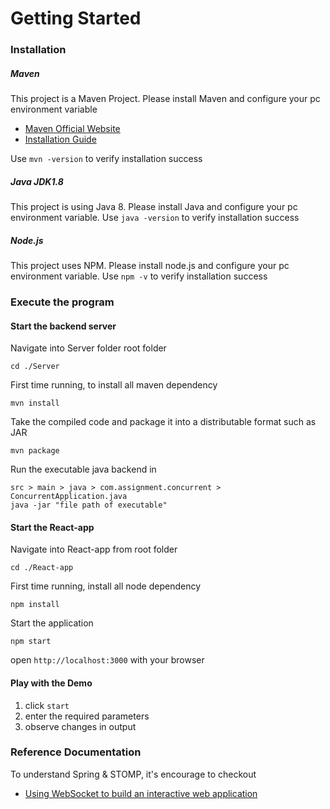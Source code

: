 # Getting Started

### Installation
##### Maven
This project is a Maven Project.
Please install Maven and configure your pc environment variable
* [Maven Official Website](https://downloads.apache.org/maven/maven-3/3.6.3/binaries/apache-maven-3.6.3-bin.zip)
* [Installation Guide](https://mkyong.com/maven/how-to-install-maven-in-windows/)

Use ```mvn -version``` to verify installation success

##### Java JDK1.8
This project is using Java 8. Please install Java and configure your pc environment variable.
Use ```java -version``` to verify installation success

##### Node.js
This project uses NPM. Please install node.js and configure your pc environment variable.
Use ```npm -v``` to verify installation success

### Execute the program
#### Start the backend server
Navigate into Server folder root folder
```
cd ./Server
```
First time running, to install all maven dependency
```
mvn install
```
Take the compiled code and package it into a distributable format such as JAR
```
mvn package
```
Run the executable java backend in
```
src > main > java > com.assignment.concurrent > ConcurrentApplication.java
java -jar "file path of executable"
```

#### Start the React-app
Navigate into React-app from root folder
```
cd ./React-app
```
First time running, install all node dependency
```
npm install
```
Start the application
```
npm start
```
open ```http://localhost:3000``` with your browser

#### Play with the Demo
1. click ```start```
2. enter the required parameters
3. observe changes in output


### Reference Documentation
To understand Spring & STOMP, it's encourage to checkout 
* [Using WebSocket to build an interactive web application](https://spring.io/guides/gs/messaging-stomp-websocket/)
